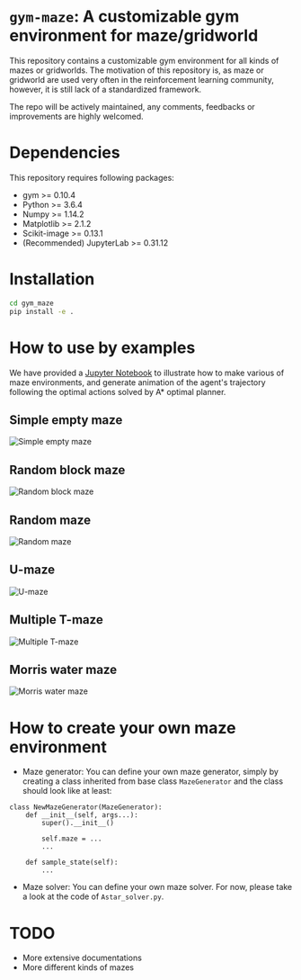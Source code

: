 # `gym-maze`: A customizable gym environment for maze/gridworld

This repository contains a customizable gym environment for all kinds of mazes or gridworlds. The motivation of this
repository is, as maze or gridworld are used very often in the reinforcement learning community, however, 
it is still lack of a standardized framework. 

The repo will be actively maintained, any comments, feedbacks or improvements are highly welcomed. 

# Dependencies

This repository requires following packages:
- gym >= 0.10.4
- Python >= 3.6.4
- Numpy >= 1.14.2
- Matplotlib >= 2.1.2
- Scikit-image >= 0.13.1
- (Recommended) JupyterLab >= 0.31.12

# Installation

```bash
cd gym_maze
pip install -e .
```

# How to use by examples

We have provided a [Jupyter Notebook](Maze.ipynb) to illustrate how to make various of maze environments, and generate animation
of the agent's trajectory following the optimal actions solved by A* optimal planner. 

## Simple empty maze
![Simple empty maze](data/simple_empty_maze.gif)
## Random block maze
![Random block maze](data/random_block_maze.gif)
## Random maze
![Random maze](data/random_maze.gif)
## U-maze
![U-maze](data/U_maze.gif)
## Multiple T-maze
![Multiple T-maze](data/T_maze.gif)
## Morris water maze
![Morris water maze](data/morris_water_maze.gif)


# How to create your own maze environment

- Maze generator: You can define your own maze generator, simply by creating a class inherited from base class `MazeGenerator` 
and the class should look like at least: 

```
class NewMazeGenerator(MazeGenerator):
    def __init__(self, args...):
        super().__init__()
        
        self.maze = ...
        ...        
    
    def sample_state(self):
        ...     
```

- Maze solver: You can define your own maze solver. For now, please take a look at the code of `Astar_solver.py`.


# TODO
- More extensive documentations
- More different kinds of mazes